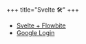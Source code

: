 +++
title="Svelte 🛠️"
+++

* [Svelte + Flowbite](https://flowbite.com/docs/getting-started/svelte/)
* [Google Login](https://medium.com/@rahulserver/google-login-with-sveltekit-in-less-than-5min-0cc4681daf38)
